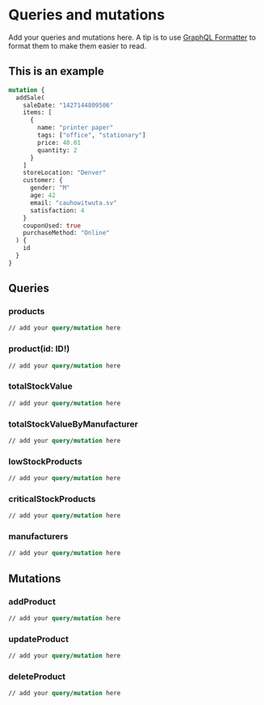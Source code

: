 # Queries and mutations

Add your queries and mutations here.
A tip is to use [GraphQL Formatter](https://jsonformatter.org/graphql-formatter) to format them to make them easier to read.

## This is an example

```graphql
mutation {
  addSale(
    saleDate: "1427144809506"
    items: [
      {
        name: "printer paper"
        tags: ["office", "stationary"]
        price: 40.01
        quantity: 2
      }
    ]
    storeLocation: "Denver"
    customer: {
      gender: "M"
      age: 42
      email: "cauhowitwuta.sv"
      satisfaction: 4
    }
    couponUsed: true
    purchaseMethod: "Online"
  ) {
    id
  }
}
```

## Queries

### products

```graphql
// add your query/mutation here
```

### product(id: ID!)

```graphql
// add your query/mutation here
```

### totalStockValue

```graphql
// add your query/mutation here
```

### totalStockValueByManufacturer

```graphql
// add your query/mutation here
```

### lowStockProducts

```graphql
// add your query/mutation here
```

### criticalStockProducts

```graphql
// add your query/mutation here
```

### manufacturers

```graphql
// add your query/mutation here
```

## Mutations

### addProduct

```graphql
// add your query/mutation here
```

### updateProduct

```graphql
// add your query/mutation here
```

### deleteProduct

```graphql
// add your query/mutation here
```
